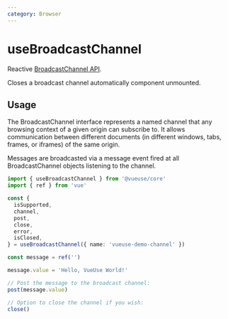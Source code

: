 ```yaml
---
category: Browser
---
```


# useBroadcastChannel

Reactive [BroadcastChannel API](https://developer.mozilla.org/en-US/docs/Web/API/BroadcastChannel).

Closes a broadcast channel automatically component unmounted.

## Usage

The BroadcastChannel interface represents a named channel that any browsing
context of a given origin can subscribe to. It allows communication between
different documents (in different windows, tabs, frames, or iframes) of the
same origin.

Messages are broadcasted via a message event fired at all BroadcastChannel
objects listening to the channel.

```ts
import { useBroadcastChannel } from '@vueuse/core'
import { ref } from 'vue'

const {
  isSupported,
  channel,
  post,
  close,
  error,
  isClosed,
} = useBroadcastChannel({ name: 'vueuse-demo-channel' })

const message = ref('')

message.value = 'Hello, VueUse World!'

// Post the message to the broadcast channel:
post(message.value)

// Option to close the channel if you wish:
close()
```
